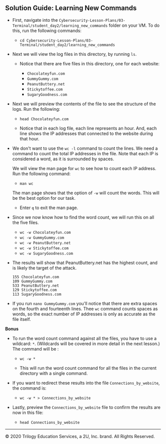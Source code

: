 ## Solution Guide: Learning New Commands

- First, navigate into the `Cybersecurity-Lesson-Plans/03-Terminal/student_day2/learning_new_commands` folder on your VM. To do this, run the following commands:
 
  - `cd Cybersecurity-Lesson-Plans/03-Terminal/student_day2/learning_new_commands`    

- Next we will view the log files in this directory, by running `ls`.  

    - Notice that there are five files in this directory, one for each website:

        - `Chocolateyfun.com`  
        - `GummyGummy.com  `
        - `PeanutButtery.net`  
        - `Stickytoffee.com`  
        - `SugaryGoodness.com`

- Next we will preview the contents of the file to see the structure of the logs. Run the following: 

  - `head Chocolateyfun.com`

  - Notice that in each log file, each line represents an hour. And, each line shows the IP addresses that connected to the website during that hour.

- We don't want to use the `wc -l` command to count the lines. We need a command to count the total IP addresses in the file. Note that each IP is considered a word, as it is surrounded by spaces.

  We will view the man page for `wc` to see how to count each IP address. Run the following command:

  - `man wc`
    
  The man page shows that the option of `-w` will count the words.  This will be the best option for our task.

  - Enter `q` to exit the man page.

- Since we now know how to find the word count, we will run this on all the five files.

  - `wc -w Chocolateyfun.com`  
  - `wc -w GummyGummy.com`  
  - `wc -w PeanutButtery.net` 
  - `wc -w Stickytoffee.com`
  - `wc -w SugaryGoodness.com`

- The results will show that PeanutButtery.net has the highest count, and is likely the target of the attack.
  ```
  155 Chocolateyfun.com
  109 GummyGummy.com
  533 PeanutButtery.net
  129 Stickytoffee.com
  113 SugaryGoodness.com
  ```

- If you run `nano GummyGummy.com` you'll notice that there are extra spaces on the fourth and fourteenth lines. Thee `wc` command counts spaces as words, so the exact number of IP addresses is only as accurate as the file itself. 
     
**Bonus**    

- To run the word count command against all the files, you have to use a wildcard: `*`. (Wildcards will be covered in more detail in the next lesson.) The command will be :   
    
  - `wc -w *`
    
  - This will run the word count command for all the files in the current directory with a single command.

- If you want to redirect these results into the file `Connections_by_website`, the command is:   

  - `wc -w * > Connections_by_website`
    
- Lastly, preview the `Connections_by_website` file to confirm the results are now in this file:   

  - `head Connections_by_website`

--- 

© 2020 Trilogy Education Services, a 2U, Inc. brand. All Rights Reserved.
